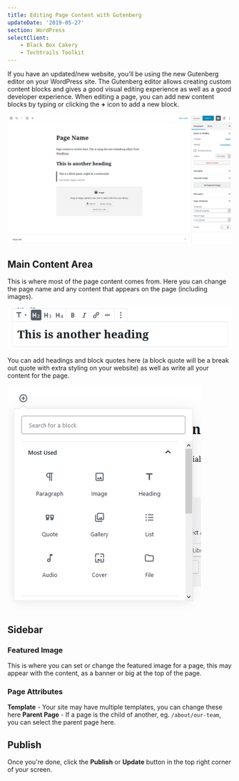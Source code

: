 ```yaml
---
title: Editing Page Content with Gutenberg
updateDate: '2019-05-27'
section: WordPress
selectClient:
    - Black Box Cakery
    - Techtrails Toolkit
---
```


If you have an updated/new website, you'll be using the new Gutenberg editor on your WordPress site. The Gutenberg editor allows creating custom content blocks and gives a good visual editing experience as well as a good developer experience. When editing a page, you can add new content blocks by typing or clicking the **+** icon to add a new block.

![](../img/cms/gutenberg.png)

## Main Content Area

This is where most of the page content comes from. Here you can change the page name and any content that appears on the page (including images).

![](../img/cms/gutenberg_heading.png)

You can add headings and block quotes here (a block quote will be a break out quote with extra styling on your website) as well as write all your content for the page.

![](../img/cms/gutenberg-newblock.png)

## Sidebar

### Featured Image

This is where you can set or change the featured image for a page, this may appear with the content, as a banner or big at the top of the page.

### Page Attributes

**Template** - Your site may have multiple templates, you can change these here
**Parent Page** - If a page is the child of another, eg. `/about/our-team`, you can select the parent page here.

## Publish

Once you're done, click the **Publish** or **Update** button in the top right corner of your screen.
